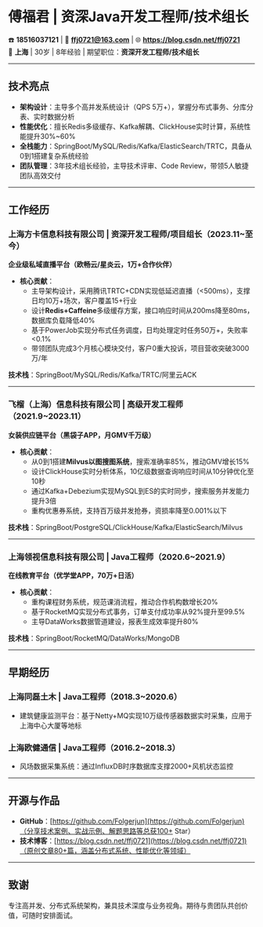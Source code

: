 # 傅福君 | 资深Java开发工程师/技术组长  
☎️ **18516037121** | 📧 **ffj0721@163.com** | 🌐 **https://blog.csdn.net/ffj0721**  
📍 **上海** | 30岁 | 8年经验 | 期望职位：**资深开发工程师/技术组长**  

---

## 技术亮点  
- **架构设计**：主导多个高并发系统设计（QPS 5万+），掌握分布式事务、分库分表、实时数据分析  
- **性能优化**：擅长Redis多级缓存、Kafka解耦、ClickHouse实时计算，系统性能提升30%~60%  
- **全栈能力**：SpringBoot/MySQL/Redis/Kafka/ElasticSearch/TRTC，具备从0到1搭建复杂系统经验  
- **团队管理**：3年技术组长经验，主导技术评审、Code Review，带领5人敏捷团队高效交付  

---

## 工作经历  

### 上海方卡信息科技有限公司 | 资深开发工程师/项目组长（2023.11~至今）  
**企业级私域直播平台（欧畅云/星炎云，1万+合作伙伴）**  
- **核心贡献**：  
  - 主导架构设计，采用腾讯TRTC+CDN实现低延迟直播（<500ms），支撑日均10万+场次，客户覆盖15+行业  
  - 设计**Redis+Caffeine**多级缓存方案，接口响应时间从200ms降至80ms，数据库负载降低40%  
  - 基于PowerJob实现分布式任务调度，日均处理定时任务50万+，失败率<0.1%  
  - 带领团队完成3个月核心模块交付，客户0重大投诉，项目营收突破3000万/年  

**技术栈**：SpringBoot/MySQL/Redis/Kafka/TRTC/阿里云ACK  

---

### 飞榴（上海）信息科技有限公司 | 高级开发工程师（2021.9~2023.11）  
**女装供应链平台（黑袋子APP，月GMV千万级）**  
- **核心贡献**：  
  - 从0到1搭建**Milvus以图搜图系统**，搜索准确率85%，推动GMV增长15%  
  - 设计ClickHouse实时分析体系，10亿级数据查询响应时间从10分钟优化至10秒  
  - 通过Kafka+Debezium实现MySQL到ES的实时同步，搜索服务并发能力提升3倍  
  - 重构优惠券系统，支持百万级并发抢券，资损率降至0.001%以下  

**技术栈**：SpringBoot/PostgreSQL/ClickHouse/Kafka/ElasticSearch/Milvus  

---

### 上海领视信息科技有限公司 | Java工程师（2020.6~2021.9）  
**在线教育平台（优学堂APP，70万+日活）**  
- **核心贡献**：  
  - 重构课程财务系统，规范课消流程，推动合作机构数增长20%  
  - 基于RocketMQ实现分布式事务，订单支付成功率从92%提升至99.5%  
  - 主导DataWorks数据管道建设，报表生成效率提升80%  

**技术栈**：SpringBoot/RocketMQ/DataWorks/MongoDB  

---

## 早期经历  
### 上海同磊土木 | Java工程师（2018.3~2020.6）  
- 建筑健康监测平台：基于Netty+MQ实现10万级传感器数据实时采集，应用于上海中心大厦等地标  

### 上海欧健通信 | Java工程师（2016.2~2018.3）  
- 风场数据采集系统：通过InfluxDB时序数据库支撑2000+风机状态监控  

---

## 开源与作品  
- **GitHub**：[https://github.com/Folgerjun](https://github.com/Folgerjun)（分享技术案例、实战示例、解题思路等总获100+ Star）  
- **技术博客**：[https://blog.csdn.net/ffj0721](https://blog.csdn.net/ffj0721)（原创文章80+篇，涵盖分布式系统、性能优化等领域）  

---

## 致谢  
专注高并发、分布式系统架构，兼具技术深度与业务视角。期待与贵团队共创价值，可随时安排面试。